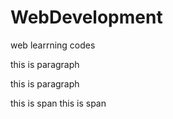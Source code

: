 # WebDevelopment
web learrning codes

<!DOCTYPE html>
<html lang="en">
<head>
    <meta charset="UTF-8">
    <meta http-equiv="X-UA-Compatible" content="IE=edge">
    <meta name="viewport" content="width=device-width, initial-scale=1.0">
    <title>Inlline And BLock Element</title>
</head>
<body>
    <p>this is paragraph</p>  <p>this is paragraph</p>

   <span>this is span</span>  <span>this is span</span>
</body>
</html>
